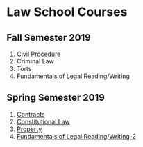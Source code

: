 # Law School Courses
## Fall Semester 2019
1. Civil Procedure
2. Criminal Law
3. Torts
4. Fundamentals of Legal Reading/Writing

## Spring Semester 2019
1. [Contracts](https://alexeibex.github.io/Contracts)
2. [Constitutional Law](https://alexeibex.github.io/constitutionallaw)
3. [Property](https://alexeibex.github.io/property)
4. [Fundamentals of Legal Reading/Writing-2](https://alexeibex.github.io/LegalWriting)


<!-- Beginning of tippin.me Button -->
<div id="tippin-button" data-dest="MoutonNoir67"></div>
<script src="https://tippin.me/buttons/tip.js" type="text/javascript"></script>
<!-- End of tippin.me Button -->
